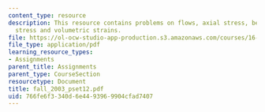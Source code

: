 ```yaml
---
content_type: resource
description: This resource contains problems on flows, axial stress, bending moments,
  stress and volumetric strains.
file: https://ol-ocw-studio-app-production.s3.amazonaws.com/courses/16-01-unified-engineering-i-ii-iii-iv-fall-2005-spring-2006/766fe6f3340d6e4493969904cfad7407_fall_2003_pset12.pdf
file_type: application/pdf
learning_resource_types:
- Assignments
parent_title: Assignments
parent_type: CourseSection
resourcetype: Document
title: fall_2003_pset12.pdf
uid: 766fe6f3-340d-6e44-9396-9904cfad7407
---
```

